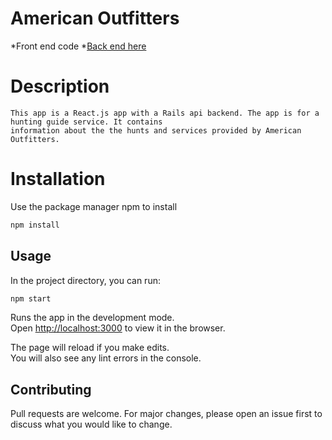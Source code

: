 # American Outfitters 
*Front end  code
*[Back end here](https://github.com/kurwitz3/outfitters-backend)

# Description

    This app is a React.js app with a Rails api backend. The app is for a hunting guide service. It contains 
    information about the the hunts and services provided by American Outfitters.  

# Installation

Use the package manager npm to install 

```bash
npm install
```

## Usage

In the project directory, you can run:

```bash 
npm start
```

Runs the app in the development mode.\
Open [http://localhost:3000](http://localhost:3000) to view it in the browser.

The page will reload if you make edits.\
You will also see any lint errors in the console.

## Contributing 

Pull requests are welcome. For major changes, please open an issue first to discuss what you would like to change.

